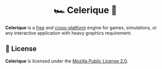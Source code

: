<h1 align="center">
🏎️ Celerique 💨
</h1>

**Celerique** is a [free](https://www.gnu.org/philosophy/free-sw.en.html) and [cross-platform](https://www.techopedia.com/definition/17056/cross-platform) engine for games, simulations, or any interactive application with heavy graphics requirement.

## 📜 License
**Celerique** is licensed under the [Mozilla Public License 2.0](./LICENSE).